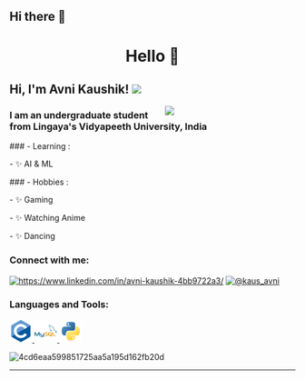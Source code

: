 ## Hi there 👋

<h1 align="center">Hello 👋</h1>
<h2> Hi, I'm Avni Kaushik! <img src="https://media.giphy.com/media/mGcNjsfWAjY5AEZNw6/giphy.gif" width="50"></h2>
<img align='right' src="https://media.giphy.com/media/ieyl9zmCjO4b4t6qoY/giphy.gif" width="230">
<h3 align="left ">I am an undergraduate student from Lingaya's Vidyapeeth University, India </h3>

<p align="left">
### - Learning :<p align="left">
- ✨ AI & ML
<p align="left">
### - Hobbies : <p align="left">
- ✨ Gaming <p align="left">
- ✨ Watching Anime<p align="left">
- ✨ Dancing

<h3 align="left">Connect with me:</h3>
<p align="left">
<a href="https://linkedin.com/in/https://www.linkedin.com/in/avni-kaushik-4bb9722a3/" target="blank"><img align="center" src="https://raw.githubusercontent.com/rahuldkjain/github-profile-readme-generator/master/src/images/icons/Social/linked-in-alt.svg" alt="https://www.linkedin.com/in/avni-kaushik-4bb9722a3/" height="30" width="40" /></a>
<a href="https://www.hackerrank.com/@kaus_avni" target="blank"><img align="center" src="https://raw.githubusercontent.com/rahuldkjain/github-profile-readme-generator/master/src/images/icons/Social/hackerrank.svg" alt="@kaus_avni" height="30" width="40" /></a>
</p>



<h3 align="left">Languages and Tools:</h3>
<p align="left"> <a href="https://www.cprogramming.com/" target="_blank" rel="noreferrer"> <img src="https://raw.githubusercontent.com/devicons/devicon/master/icons/c/c-original.svg" alt="c" width="40" height="40"/> </a> <a href="https://www.mysql.com/" target="_blank" rel="noreferrer"> <img src="https://raw.githubusercontent.com/devicons/devicon/master/icons/mysql/mysql-original-wordmark.svg" alt="mysql" width="40" height="40"/> </a> <a href="https://www.python.org" target="_blank" rel="noreferrer"> <img src="https://raw.githubusercontent.com/devicons/devicon/master/icons/python/python-original.svg" alt="python" width="40" height="40"/> </a> </p>

![4cd6eaa599851725aa5a195d162fb20d](https://github.com/AVNI-2005/AVNI/assets/147130341/25a74a8b-c923-42c6-bf4c-4371bc197c69)


---

